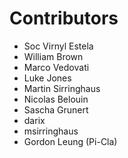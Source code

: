 # Contributors

- Soc Virnyl Estela
- William Brown
- Marco Vedovati
- Luke Jones
- Martin Sirringhaus
- Nicolas Belouin
- Sascha Grunert
- darix
- msirringhaus
- Gordon Leung (Pi-Cla)

